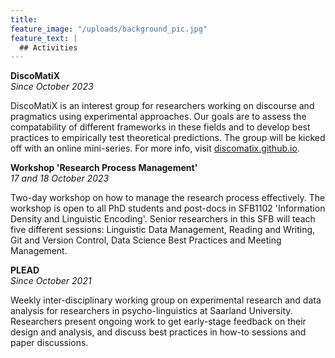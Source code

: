 ```yaml
---
title: 
feature_image: "/uploads/background_pic.jpg"
feature_text: |
  ## Activities
---
```


**DiscoMatiX**\
*Since October 2023*

DiscoMatiX is an interest group for researchers working on discourse and pragmatics using experimental approaches. Our goals are to assess the compatability of different frameworks in these fields and to develop best practices to empirically test theoretical predictions. 
The group will be kicked off with an online mini-series.
For more info, visit [discomatix.github.io](https://discomatix.github.io).

**Workshop 'Research Process Management'**\
*17 and 18 October 2023*

Two-day workshop on how to manage the research process effectively. 
The workshop is open to all PhD students and post-docs in SFB1102 'Information Density and Linguistic Encoding'.
Senior researchers in this SFB will teach five different sessions: Linguistic Data Management, Reading and Writing, Git and Version Control, Data Science Best Practices and Meeting Management.

**PLEAD**\
*Since October 2021*

Weekly inter-disciplinary working group on experimental research and data analysis for researchers in psycho-linguistics at Saarland University.
Researchers present ongoing work to get early-stage feedback on their design and analysis, and discuss best practices in how-to sessions and paper discussions.

<!-- ## Post-graduate courses

*Coming soon.* -->

